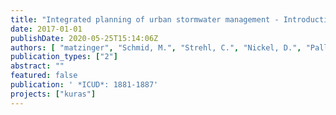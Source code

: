 ```yaml
---
title: "Integrated planning of urban stormwater management - Introduction to the KURAS-approach from Berlin, Germany"
date: 2017-01-01
publishDate: 2020-05-25T15:14:06Z
authors: [ "matzinger", "Schmid, M.", "Strehl, C.", "Nickel, D.", "Pallasch, M.", "Kaiser, D.", "Möller, C.", "Leßmann, D.", "von Tils, R.", "Säumel, I.", "Winkler, A.", "Heinzmann, B.", "Reichmann, B.", "sonnenberg", "Rehfeld-Klein, M.", "rouault" ]
publication_types: ["2"]
abstract: ""
featured: false
publication: ' *ICUD*: 1881-1887'
projects: ["kuras"]
---
```


